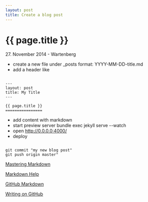 ```yaml
---
layout: post
title: Create a blog post
---
```


{{ page.title }}
================

<p class="meta">27. November 2014 - Wartenberg</p>

* create a new file under _posts format: YYYY-MM-DD-title.md
* add a header like

<pre class="terminal"><code>
---
layout: post
title: My Title
---

{{ page.title }}
================
</code></pre>

* add content with markdown
* start preview server bundle exec jekyll serve --watch
* open http://0.0.0.0:4000/
* deploy

<pre class="terminal"><code>
git commit "my new blog post"
git push origin master"
</code></pre>

[Mastering Markdown](https://guides.github.com/features/mastering-markdown/)

[Markdown Help](https://help.github.com/articles/markdown-basics)

[GitHub Markdown](https://help.github.com/articles/github-flavored-markdown)

[Writing on GitHub](https://help.github.com/articles/writing-on-github)



